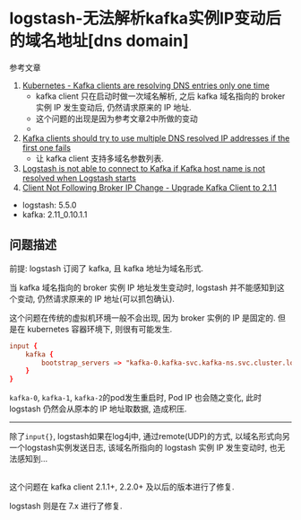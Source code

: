 # logstash-无法解析kafka实例IP变动后的域名地址[dns domain]

参考文章

1. [Kubernetes - Kafka clients are resolving DNS entries only one time](https://issues.apache.org/jira/browse/KAFKA-7755)
    - kafka client 只在启动时做一次域名解析, 之后 kafka 域名指向的 broker 实例 IP 发生变动后, 仍然请求原来的 IP 地址.
    - 这个问题的出现是因为参考文章2中所做的变动
    - 
2. [Kafka clients should try to use multiple DNS resolved IP addresses if the first one fails](https://issues.apache.org/jira/browse/KAFKA-6863)
    - 让 kafka client 支持多域名参数列表.
3. [Logstash is not able to connect to Kafka if Kafka host name is not resolved when Logstash starts](https://github.com/logstash-plugins/logstash-output-kafka/issues/155)
4. [Client Not Following Broker IP Change - Upgrade Kafka Client to 2.1.1](https://github.com/akka/alpakka-kafka/issues/734)


- logstash: 5.5.0
- kafka: 2.11_0.10.1.1

## 问题描述

前提: logstash 订阅了 kafka, 且 kafka 地址为域名形式.

当 kafka 域名指向的 broker 实例 IP 地址发生变动时, logstash 并不能感知到这个变动, 仍然请求原来的 IP 地址(可以抓包确认).

这个问题在传统的虚拟机环境一般不会出现, 因为 broker 实例的 IP 是固定的. 但是在 kubernetes 容器环境下, 则很有可能发生. 

```conf
input {
    kafka {
        bootstrap_servers => "kafka-0.kafka-svc.kafka-ns.svc.cluster.local:9092,kafka-1.kafka-svc.kafka-ns.svc.cluster.local:9092,kafka-2.kafka-svc.kafka-ns.svc.cluster.local:9092"
    }
}
```

`kafka-0`, `kafka-1`, `kafka-2`的pod发生重启时, Pod IP 也会随之变化, 此时 logstash 仍然会从原本的 IP 地址取数据, 造成积压.

------

除了`input{}`, logstash如果在log4j中, 通过remote(UDP)的方式, 以域名形式向另一个logstash实例发送日志, 该域名所指向的 logstash 实例 IP 发生变动时, 也无法感知到...

## 

这个问题在 kafka client 2.1.1+, 2.2.0+ 及以后的版本进行了修复.

logstash 则是在 7.x 进行了修复.
